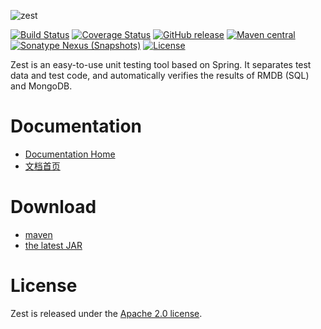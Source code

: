 ![zest](http://bookong.github.io/zest/images/logo.png)

[![Build Status](https://travis-ci.org/bookong/zest.svg?branch=master)](https://travis-ci.org/bookong/zest)
[![Coverage Status](https://coveralls.io/repos/github/bookong/zest/badge.svg?branch=master)](https://coveralls.io/github/bookong/zest?branch=master)
[![GitHub release](https://img.shields.io/github/release/bookong/zest.svg)](https://github.com/bookong/zest/releases)
[![Maven central](https://maven-badges.herokuapp.com/maven-central/com.github.bookong/zest/badge.svg)](https://maven-badges.herokuapp.com/maven-central/com.github.bookong/zest)
[![Sonatype Nexus (Snapshots)](https://img.shields.io/nexus/s/https/oss.sonatype.org/com.github.bookong/zest.svg)](https://oss.sonatype.org/content/repositories/snapshots/com/github/bookong/zest/)
[![License](http://img.shields.io/:license-apache-brightgreen.svg)](http://www.apache.org/licenses/LICENSE-2.0.html)

Zest is an easy-to-use unit testing tool based on Spring. It separates test data and test code, and automatically verifies the results of RMDB (SQL) and MongoDB.

# Documentation

- [Documentation Home](https://github.com/bookong/zest/wiki)
- [文档首页](https://github.com/bookong/zest/wiki/Home_zh_CN)

# Download

- [maven][1]
- [the latest JAR][2]

[1]: https://repo1.maven.org/maven2/com/github/bookong/zest/
[2]: https://search.maven.org/remote_content?g=com.github.bookong&a=zest&v=LATEST

# License

Zest is released under the [Apache 2.0 license](LICENSE).
